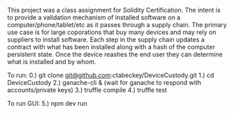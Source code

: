 This project was a class assignment for Solidity Certification.
The intent is to provide a validation mechanism of installed software on a computer/phone/tablet/etc as it passes through a supply chain.
The primary use case is for large coporations that buy many devices and may rely on suppliers to install software. Each step in the supply
chain updates a contract with what has been installed along with a hash of the computer persistent state. Once the device reashes the end user
they can determine what is installed and by whom.


To run:
0.) git clone git@github.com:ctabeckey/DeviceCustody.git
1.) cd DeviceCustody
2.) ganache-cli & (wait for ganache to respond with accounts/private keys)
3.) truffle compile
4.) truffle test

To run GUI:
5.) npm dev run
